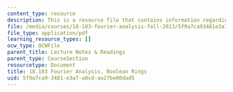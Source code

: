 ```yaml
---
content_type: resource
description: This is a resource file that contains information regarding boolean rings.
file: /media/courses/18-103-fourier-analysis-fall-2013/5f9a7ca93481e3a7a0cdaa27be00dad5_MIT18_103F13_booleanrings.pdf
file_type: application/pdf
learning_resource_types: []
ocw_type: OCWFile
parent_title: Lecture Notes & Readings
parent_type: CourseSection
resourcetype: Document
title: 18.103 Fourier Analysis, Boolean Rings
uid: 5f9a7ca9-3481-e3a7-a0cd-aa27be00dad5
---
```

